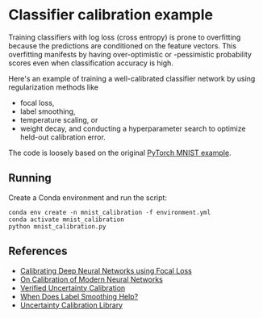 
# Classifier calibration example

Training classifiers with log loss (cross entropy) is prone to overfitting because
the predictions are conditioned on the feature vectors. This overfitting manifests by
having over-optimistic or -pessimistic probability scores even when classification
accuracy is high.

Here's an example of training a well-calibrated classifier network by using
regularization methods like
* focal loss,
* label smoothing,
* temperature scaling, or
* weight decay, and
conducting a hyperparameter search to optimize held-out calibration error.

The code is loosely based on the original [PyTorch MNIST example](https://github.com/pytorch/examples/tree/master/mnist).

## Running

Create a Conda environment and run the script:

    conda env create -n mnist_calibration -f environment.yml
    conda activate mnist_calibration
    python mnist_calibration.py

## References

* [Calibrating Deep Neural Networks using Focal Loss](https://arxiv.org/abs/2002.09437)
* [On Calibration of Modern Neural Networks](https://arxiv.org/abs/1706.04599)
* [Verified Uncertainty Calibration](https://arxiv.org/abs/1909.10155)
* [When Does Label Smoothing Help?](http://www.cs.toronto.edu/~hinton/absps/smoothing.pdf)
* [Uncertainty Calibration Library](https://github.com/p-lambda/verified_calibration)
